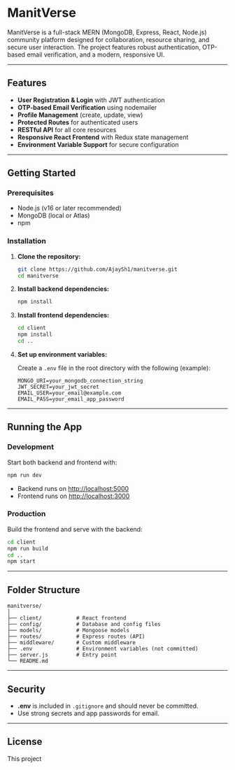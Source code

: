 # ManitVerse

ManitVerse is a full-stack MERN (MongoDB, Express, React, Node.js) community platform designed for collaboration, resource sharing, and secure user interaction. The project features robust authentication, OTP-based email verification, and a modern, responsive UI.

---

## Features

- **User Registration & Login** with JWT authentication
- **OTP-based Email Verification** using nodemailer
- **Profile Management** (create, update, view)
- **Protected Routes** for authenticated users
- **RESTful API** for all core resources
- **Responsive React Frontend** with Redux state management
- **Environment Variable Support** for secure configuration

---

## Getting Started

### Prerequisites

- Node.js (v16 or later recommended)
- MongoDB (local or Atlas)
- npm

### Installation

1. **Clone the repository:**
   ```sh
   git clone https://github.com/AjaySh1/manitverse.git
   cd manitverse
   ```

2. **Install backend dependencies:**
   ```sh
   npm install
   ```

3. **Install frontend dependencies:**
   ```sh
   cd client
   npm install
   cd ..
   ```

4. **Set up environment variables:**

   Create a `.env` file in the root directory with the following (example):

   ```
   MONGO_URI=your_mongodb_connection_string
   JWT_SECRET=your_jwt_secret
   EMAIL_USER=your_email@example.com
   EMAIL_PASS=your_email_app_password
   ```

---

## Running the App

### Development

Start both backend and frontend with:

```sh
npm run dev
```

- Backend runs on [http://localhost:5000](http://localhost:5000)
- Frontend runs on [http://localhost:3000](http://localhost:3000)

### Production

Build the frontend and serve with the backend:

```sh
cd client
npm run build
cd ..
npm start
```

---

## Folder Structure

```
manitverse/
│
├── client/           # React frontend
├── config/           # Database and config files
├── models/           # Mongoose models
├── routes/           # Express routes (API)
├── middleware/       # Custom middleware
├── .env              # Environment variables (not committed)
├── server.js         # Entry point
└── README.md
```

---

## Security

- **.env** is included in `.gitignore` and should never be committed.
- Use strong secrets and app passwords for email.

---

## License

This project
